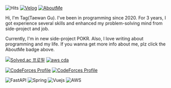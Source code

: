 ![Hits](https://hits.seeyoufarm.com/api/count/incr/badge.svg?url=https%3A%2F%2Fgithub.com%2FTaewan-Gu&count_bg=%23743DC8&title_bg=%23454545&icon=&icon_color=%23E7E7E7&title=hits&edge_flat=false)
[![Velog](https://img.shields.io/badge/-velog-brightgreen?style=round-square&logo=velog&logoColor=white&link=https://velog.io/@fksk94)](https://velog.io/@fksk94)
[![AboutMe](https://img.shields.io/badge/-AboutMe-important?style=round-square&logo=instapaper&logoColor=white&link=https://taewan.link)](https://taewan.link)

Hi, I'm Tag(Taewan Gu). I've been in programming since 2020. For 3 years, I got experience several skills and enhanced my problem-solving mind from side-project and job.

Currently, I'm in new side-project POKR. Also, I love writing about programming and my life. If you wanna get more info about me, plz click the AboutMe badge above.

[![Solved.ac 프로필](http://mazassumnida.wtf/api/v2/generate_badge?boj=fksk94)](https://solved.ac/fksk94)
[![aws cda](https://user-images.githubusercontent.com/68409255/226622467-d29dcf5a-2e5c-4ce1-ad2a-456608fae1f2.png)](https://www.credly.com/badges/dedb275d-2387-43e9-a3e4-01451feac0e0/public_url)

[![CodeForces Profile](https://cf.leed.at?id=guading)](https://codeforces.com/profile/guading)
[![CodeForces Profile](https://cf.leed.at?id=muvissum)](https://codeforces.com/profile/muvissum)

![FastAPI](https://img.shields.io/badge/-FastAPI-009485?style=for-the-badge&logo=fastapi&logoColor=fff)
![Spring](https://img.shields.io/badge/-Spring-69AE3D?style=for-the-badge&logo=spring&logoColor=fff)
![Vuejs](https://img.shields.io/badge/-Vue.js-4FC08D?style=for-the-badge&logo=vue.js&logoColor=fff)
![AWS](https://img.shields.io/badge/-AWS-232F3E?style=for-the-badge&logo=amazonaws&logoColor=fff)






